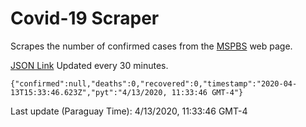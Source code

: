 # Covid-19 Scraper

Scrapes the number of confirmed cases from the [MSPBS](https://www.mspbs.gov.py/covid-19.php) web page.

[JSON Link](https://jmayalag.github.io/covid19-scrape/cases.json)
Updated every 30 minutes.
```
{"confirmed":null,"deaths":0,"recovered":0,"timestamp":"2020-04-13T15:33:46.623Z","pyt":"4/13/2020, 11:33:46 GMT-4"}
```
Last update (Paraguay Time): 4/13/2020, 11:33:46 GMT-4
